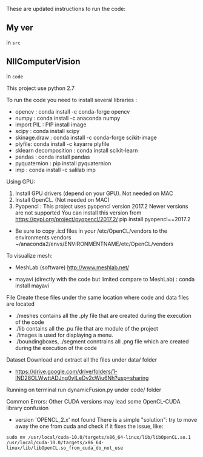These are updated instructions to run the code: 

## My ver
in `src`

## NIIComputerVision
in `code`

This project use python 2.7

To run the code you need to install several libraries :
* opencv :  conda install -c conda-forge opencv 
* numpy :  conda install -c anaconda numpy 
* import PIL : PIP install image
* scipy : conda install scipy
* skinage.draw : conda install -c conda-forge scikit-image
* plyfile: conda install -c kayarre plyfile 
* sklearn decomposition : conda install scikit-learn
* pandas : conda install pandas
* pyquaternion :  pip install pyquaternion
* imp :  conda install -c salilab imp 


Using GPU:
1) Install GPU drivers (depend on your GPU). Not needed on MAC
2) Install OpenCL. (Not needed on MAC)
3) Pyopencl : This project uses pyopencl version 2017.2 Newer versions are not supported 
            You can install this version from https://pypi.org/project/pyopencl/2017.2/
            pip install pyopencl==2017.2

* Be sure to copy .icd files in your /etc/OpenCL/vendors to the environments vendors  ~/anaconda2/envs/ENVIRONMENTNAME/etc/OpenCL/vendors
 

To visualize mesh:

* MeshLab (software)
http://www.meshlab.net/

* mayavi (directly with the code but limited compare to MeshLab) :
conda install mayavi

File
Create these files under the same location where code and data files are located
* ./meshes contains all the .ply file that are created during the execution of the code
* ./lib contains all the .pu file that are module of the project
* ./images is used for displaying a menu.
* ./boundingboxes, ./segment conntrains all .png file which are created during the execution of the code

Dataset
Download and extract all the files under data/ folder
* https://drive.google.com/drive/folders/1-lND28OLWwttADJng0yILeDv2cWiu6Nh?usp=sharing

Running
on terminal run dynamicFusion.py under code/ folder 

Common Errors:
Other CUDA versions may lead some OpenCL-CUDA library confusion
*  version 'OPENCL_2.x' not found
There is a simple "solution": try to move away the one from cuda and check if 
it fixes the issue, like:
```
sudo mv /usr/local/cuda-10.0/targets/x86_64-linux/lib/libOpenCL.so.1  
/usr/local/cuda-10.0/targets/x86_64-linux/lib/libOpenCL.so_from_cuda_do_not_use
```
